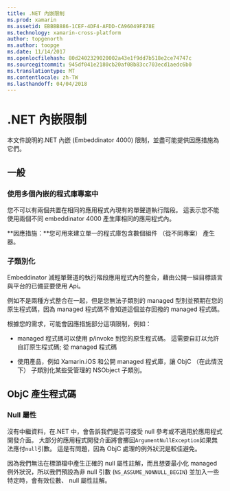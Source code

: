 ```yaml
---
title: .NET 內嵌限制
ms.prod: xamarin
ms.assetid: EBBBB886-1CEF-4DF4-AFDD-CA96049F878E
ms.technology: xamarin-cross-platform
author: topgenorth
ms.author: toopge
ms.date: 11/14/2017
ms.openlocfilehash: 80d2402329020002a43e1f9dd7b518e2ce74747c
ms.sourcegitcommit: 945df041e2180cb20af08b83cc703ecd1aedc6b0
ms.translationtype: MT
ms.contentlocale: zh-TW
ms.lasthandoff: 04/04/2018
---
```

# <a name="net-embedding-limitations"></a>.NET 內嵌限制


本文件說明的.NET 內嵌 (Embeddinator 4000) 限制，並盡可能提供因應措施為它們。

## <a name="general"></a>一般

### <a name="use-more-than-one-embedded-library-in-a-project"></a>使用多個內嵌的程式庫專案中

您不可以有兩個共置在相同的應用程式內現有的單聲道執行階段。 這表示您不能使用兩個不同 embeddinator 4000 產生庫相同的應用程式內。

**因應措施：**您可用來建立單一的程式庫包含數個組件 （從不同專案） 產生器。

### <a name="subclassing"></a>子類別化

Embeddinator 減輕單聲道的執行階段應用程式內的整合，藉由公開一組目標語言與平台的已備妥要使用 Api。

例如不是兩種方式整合在一起，但是您無法子類別的 managed 型別並預期在您的原生程式碼，因為 managed 程式碼不會知道這個並存回撥的 managed 程式碼。

根據您的需求，可能會因應措施部分這項限制，例如：

* managed 程式碼可以使用 p/invoke 到您的原生程式碼。 這需要自訂以允許自訂原生程式碼; 從 managed 程式碼

* 使用產品，例如 Xamarin.iOS 和公開 managed 程式庫，讓 ObjC （在此情況下） 子類別化某些受管理的 NSObject 子類別。


## <a name="objc-generated-code"></a>ObjC 產生程式碼

### <a name="nullability"></a>Null 屬性

沒有中繼資料，在.NET 中，會告訴我們是否可接受 null 參考或不適用於應用程式開發介面。 大部分的應用程式開發介面將會擲回`ArgumentNullException`如果無法應付`null`引數。 這是有問題，因為 ObjC 處理的例外狀況是較佳避免。

因為我們無法在標頭檔中產生正確的 null 屬性註解，而且想要最小化 managed 例外狀況，所以我們預設為非 null 引數 (`NS_ASSUME_NONNULL_BEGIN`) 並加入一些特定時，會有效位數、 null 屬性註解。

